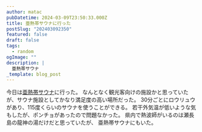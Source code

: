 ```yaml
---
author: matac
pubDatetime: 2024-03-09T23:50:33.000Z
title: 亜熱帯サウナに行った
postSlug: "202403092350"
featured: false
draft: false
tags:
  - random
ogImage: ""
description: |
  亜熱帯サウナ
_template: blog_post
---
```


今日は[亜熱帯サウナ](https://www.instagram.com/anettai_sauna/)に行った。
なんとなく観光客向けの施設かと思っていたが、サウナ施設としてかなり満足度の高い場所だった。
30分ごとにロウリュウがあり、115度くらいのサウナを使うことができる。
若干外気温が低いような気もしたが、ポンチョがあったので問題なかった。
県内で熱波師がいるのは瀬長島の龍神の湯だけだと思っていたが、
亜熱帯サウナにもいた。
